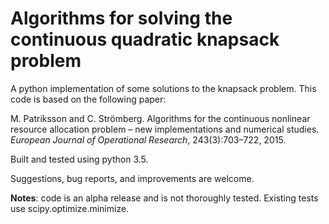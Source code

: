 # Algorithms for solving the continuous quadratic knapsack problem

A python implementation of some solutions to the knapsack problem.  This code is based on the following paper:

M. Patriksson and C. Strömberg. Algorithms for the continuous
nonlinear resource allocation problem – new implementations
and numerical studies. *European Journal of Operational Research*, 243(3):703–722, 2015.

Built and tested using python 3.5.

Suggestions, bug reports, and improvements are welcome.

**Notes**: code is an alpha release and is not thoroughly tested.  Existing tests use scipy.optimize.minimize.
